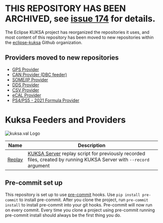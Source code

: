# THIS REPOSITORY HAS BEEN ARCHIVED, see [issue 174](https://github.com/eclipse/kuksa.val.feeders/issues/174) for details.

The Eclipse KUKSA project has reorganized the repositories it uses, and most content of this repository has been moved to new repositories
within the [eclipse-kuksa](https://github.com/eclipse-kuksa) Github organization.

## Providers moved to new repositories


* [GPS Provider](https://github.com/eclipse-kuksa/kuksa-gps-provider)
* [CAN Provider (DBC feeder)](https://github.com/eclipse-kuksa/kuksa-can-provider)
* [SOME/IP Provider](https://github.com/eclipse-kuksa/kuksa-someip-provider)
* [DDS Provider](https://github.com/eclipse-kuksa/kuksa-dds-provider)
* [CSV Provider](https://github.com/eclipse-kuksa/kuksa-csv-provider)
* [eCAL Provider](https://github.com/eclipse-kuksa/kuksa-incubation/tree/main/ecal2val)
* [PS4/PS5 - 2021 Formula Provider](https://github.com/eclipse-kuksa/kuksa-incubation/tree/main/fone2val)

# Kuksa Feeders and Providers
![kuksa.val Logo](./doc/img/logo.png)


Name | Description
---- | -----------
[Replay](./replay)             |[KUKSA Server](https://github.com/eclipse/kuksa.val/tree/master/kuksa-val-server) replay script for previously recorded files, created by running KUKSA Server with `--record` argument


## Pre-commit set up
This repository is set up to use [pre-commit](https://pre-commit.com/) hooks.
Use `pip install pre-commit` to install pre-commit.
After you clone the project, run `pre-commit install` to install pre-commit into your git hooks.
Pre-commit will now run on every commit.
Every time you clone a project using pre-commit running pre-commit install should always be the first thing you do.
